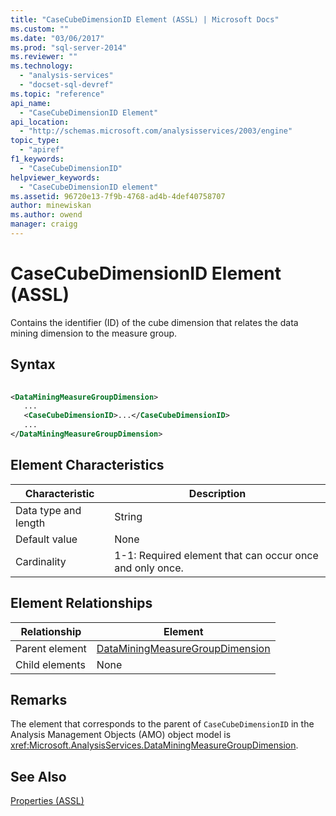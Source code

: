 ```yaml
---
title: "CaseCubeDimensionID Element (ASSL) | Microsoft Docs"
ms.custom: ""
ms.date: "03/06/2017"
ms.prod: "sql-server-2014"
ms.reviewer: ""
ms.technology: 
  - "analysis-services"
  - "docset-sql-devref"
ms.topic: "reference"
api_name: 
  - "CaseCubeDimensionID Element"
api_location: 
  - "http://schemas.microsoft.com/analysisservices/2003/engine"
topic_type: 
  - "apiref"
f1_keywords: 
  - "CaseCubeDimensionID"
helpviewer_keywords: 
  - "CaseCubeDimensionID element"
ms.assetid: 96720e13-7f9b-4768-ad4b-4def40758707
author: minewiskan
ms.author: owend
manager: craigg
---
```

# CaseCubeDimensionID Element (ASSL)
  Contains the identifier (ID) of the cube dimension that relates the data mining dimension to the measure group.  
  
## Syntax  
  
```xml  
  
<DataMiningMeasureGroupDimension>  
   ...  
   <CaseCubeDimensionID>...</CaseCubeDimensionID>  
   ...  
</DataMiningMeasureGroupDimension>  
```  
  
## Element Characteristics  
  
|Characteristic|Description|  
|--------------------|-----------------|  
|Data type and length|String|  
|Default value|None|  
|Cardinality|1-1: Required element that can occur once and only once.|  
  
## Element Relationships  
  
|Relationship|Element|  
|------------------|-------------|  
|Parent element|[DataMiningMeasureGroupDimension](../data-type/dimension-data-type-assl.md)|  
|Child elements|None|  
  
## Remarks  
 The element that corresponds to the parent of `CaseCubeDimensionID` in the Analysis Management Objects (AMO) object model is <xref:Microsoft.AnalysisServices.DataMiningMeasureGroupDimension>.  
  
## See Also  
 [Properties &#40;ASSL&#41;](properties-assl.md)  
  
  

